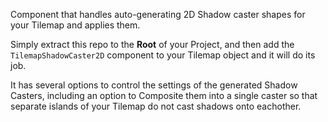Component that handles auto-generating 2D Shadow caster shapes for your Tilemap and applies them.

Simply extract this repo to the <b>Root</b> of your Project, and then add the `TilemapShadowCaster2D` component to your Tilemap object and it will do its job.

It has several options to control the settings of the generated Shadow Casters, including an option to Composite them into a single caster so that separate islands of your Tilemap do not cast shadows onto eachother.
